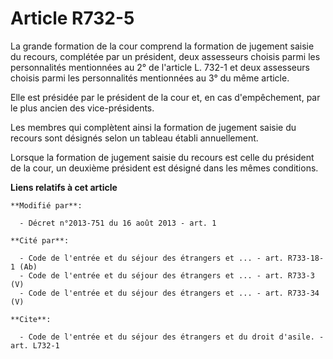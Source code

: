 # Article R732-5

La grande formation de la cour comprend la formation de jugement saisie du recours, complétée par un président, deux
assesseurs choisis parmi les personnalités mentionnées au 2° de l'article L. 732-1 et deux assesseurs choisis parmi les
personnalités mentionnées au 3° du même article. 

Elle est présidée par le président de la cour et, en cas d'empêchement, par le plus ancien des vice-présidents. 

Les membres qui complètent ainsi la formation de jugement saisie du recours sont désignés selon un tableau établi
annuellement. 

Lorsque la formation de jugement saisie du recours est celle du président de la cour, un deuxième président est désigné dans
les mêmes conditions.

**Liens relatifs à cet article**

	**Modifié par**:

	  - Décret n°2013-751 du 16 août 2013 - art. 1

	**Cité par**:

	  - Code de l'entrée et du séjour des étrangers et ... - art. R733-18-1 (Ab)
	  - Code de l'entrée et du séjour des étrangers et ... - art. R733-3 (V)
	  - Code de l'entrée et du séjour des étrangers et ... - art. R733-34 (V)

	**Cite**:

	  - Code de l'entrée et du séjour des étrangers et du droit d'asile. - art. L732-1
